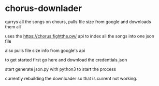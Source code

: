 # chorus-downlader
qurrys all the songs on chours, pulls file size from google and downloads them all

uses the https://chorus.fightthe.pw/ api to index all the songs into one json file

also pulls file size info from google's api


to get started first go here and download the credentials.json

start generate json.py with python3 to start the process


currently rebuilding the downloader so that is current not working.

